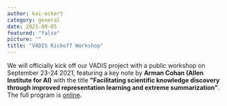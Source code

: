 ```yaml
---
author: kai-eckert
category: general
date: 2021-09-05
featured: "false"
picture: ""
title: "VADIS Kickoff Workshop"
---
```

We will officially kick off our  VADIS project with a public workshop on September 23-24 2021, featuring a key note by **Arman Cohan (Allen Institute for AI)** with the title **"Facilitating scientific knowledge discovery through improved
representation learning and extreme summarization"**. The full program is [online](https://vadis-project.github.io/workshop2021.html).

<!--more-->

